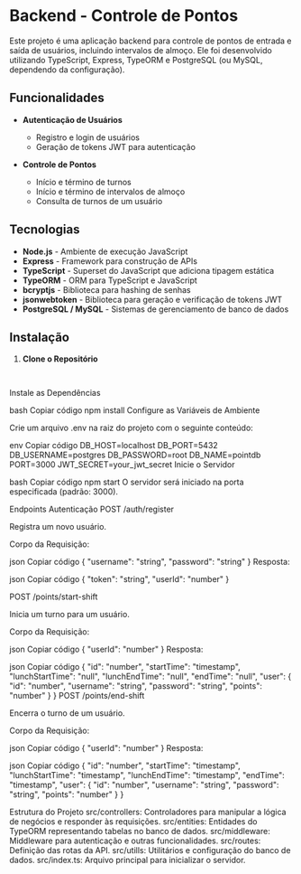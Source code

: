 # Backend - Controle de Pontos

Este projeto é uma aplicação backend para controle de pontos de entrada e saída de usuários, incluindo intervalos de almoço. Ele foi desenvolvido utilizando TypeScript, Express, TypeORM e PostgreSQL (ou MySQL, dependendo da configuração).

## Funcionalidades

- **Autenticação de Usuários**
  - Registro e login de usuários
  - Geração de tokens JWT para autenticação

- **Controle de Pontos**
  - Início e término de turnos
  - Início e término de intervalos de almoço
  - Consulta de turnos de um usuário

## Tecnologias

- **Node.js** - Ambiente de execução JavaScript
- **Express** - Framework para construção de APIs
- **TypeScript** - Superset do JavaScript que adiciona tipagem estática
- **TypeORM** - ORM para TypeScript e JavaScript
- **bcryptjs** - Biblioteca para hashing de senhas
- **jsonwebtoken** - Biblioteca para geração e verificação de tokens JWT
- **PostgreSQL / MySQL** - Sistemas de gerenciamento de banco de dados

## Instalação

1. **Clone o Repositório**

   ```bash
 

Instale as Dependências

bash
Copiar código
npm install
Configure as Variáveis de Ambiente

Crie um arquivo .env na raiz do projeto com o seguinte conteúdo:

env
Copiar código
DB_HOST=localhost
DB_PORT=5432
DB_USERNAME=postgres
DB_PASSWORD=root
DB_NAME=pointdb
PORT=3000
JWT_SECRET=your_jwt_secret
Inicie o Servidor

bash
Copiar código
npm start
O servidor será iniciado na porta especificada (padrão: 3000).

Endpoints
Autenticação
POST /auth/register

Registra um novo usuário.

Corpo da Requisição:

json
Copiar código
{
  "username": "string",
  "password": "string"
}
Resposta:

json
Copiar código
{
  "token": "string",
  "userId": "number"
}


POST /points/start-shift

Inicia um turno para um usuário.

Corpo da Requisição:

json
Copiar código
{
  "userId": "number"
}
Resposta:

json
Copiar código
{
  "id": "number",
  "startTime": "timestamp",
  "lunchStartTime": "null",
  "lunchEndTime": "null",
  "endTime": "null",
  "user": {
    "id": "number",
    "username": "string",
    "password": "string",
    "points": "number"
  }
}
POST /points/end-shift

Encerra o turno de um usuário.

Corpo da Requisição:

json
Copiar código
{
  "userId": "number"
}
Resposta:

json
Copiar código
{
  "id": "number",
  "startTime": "timestamp",
  "lunchStartTime": "timestamp",
  "lunchEndTime": "timestamp",
  "endTime": "timestamp",
  "user": {
    "id": "number",
    "username": "string",
    "password": "string",
    "points": "number"
  }
}



Estrutura do Projeto
src/controllers: Controladores para manipular a lógica de negócios e responder às requisições.
src/entities: Entidades do TypeORM representando tabelas no banco de dados.
src/middleware: Middleware para autenticação e outras funcionalidades.
src/routes: Definição das rotas da API.
src/utills: Utilitários e configuração do banco de dados.
src/index.ts: Arquivo principal para inicializar o servidor.